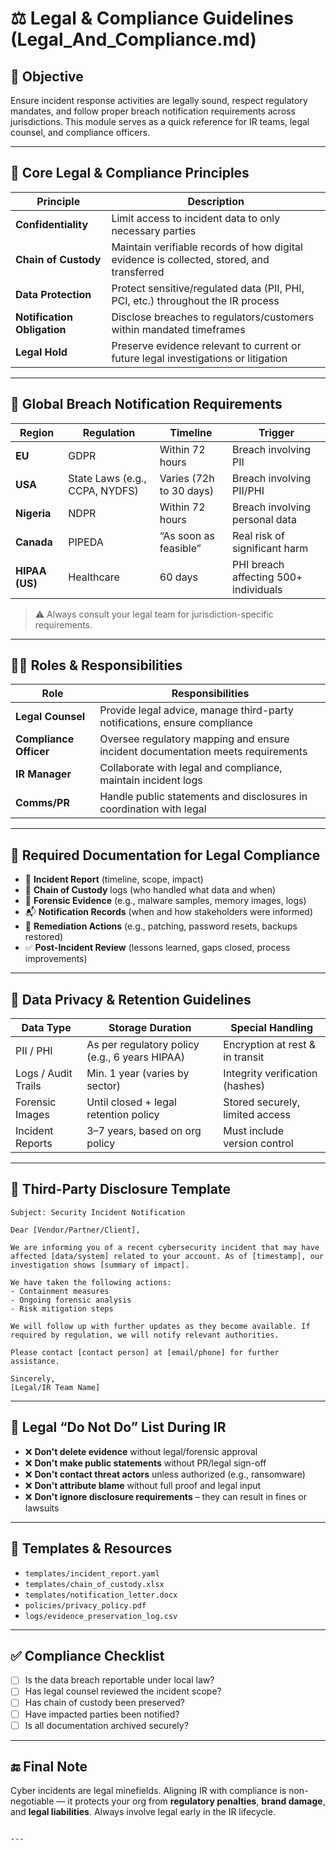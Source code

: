 # ⚖️ Legal & Compliance Guidelines (Legal_And_Compliance.md)

## 🧭 Objective
Ensure incident response activities are legally sound, respect regulatory mandates, and follow proper breach notification requirements across jurisdictions. This module serves as a quick reference for IR teams, legal counsel, and compliance officers.

---

## 🔐 Core Legal & Compliance Principles

| Principle               | Description |
|-------------------------|-------------|
| **Confidentiality**      | Limit access to incident data to only necessary parties |
| **Chain of Custody**     | Maintain verifiable records of how digital evidence is collected, stored, and transferred |
| **Data Protection**      | Protect sensitive/regulated data (PII, PHI, PCI, etc.) throughout the IR process |
| **Notification Obligation** | Disclose breaches to regulators/customers within mandated timeframes |
| **Legal Hold**           | Preserve evidence relevant to current or future legal investigations or litigation |

---

## 📜 Global Breach Notification Requirements

| Region       | Regulation        | Timeline          | Trigger                   |
|--------------|------------------|-------------------|---------------------------|
| **EU**       | GDPR             | Within 72 hours   | Breach involving PII      |
| **USA**      | State Laws (e.g., CCPA, NYDFS) | Varies (72h to 30 days) | Breach involving PII/PHI |
| **Nigeria**  | NDPR             | Within 72 hours   | Breach involving personal data |
| **Canada**   | PIPEDA           | “As soon as feasible” | Real risk of significant harm |
| **HIPAA (US)** | Healthcare      | 60 days           | PHI breach affecting 500+ individuals |

> ⚠️ Always consult your legal team for jurisdiction-specific requirements.

---

## 👩‍⚖️ Roles & Responsibilities

| Role           | Responsibilities |
|----------------|------------------|
| **Legal Counsel** | Provide legal advice, manage third-party notifications, ensure compliance |
| **Compliance Officer** | Oversee regulatory mapping and ensure incident documentation meets requirements |
| **IR Manager** | Collaborate with legal and compliance, maintain incident logs |
| **Comms/PR**   | Handle public statements and disclosures in coordination with legal |

---

## 🧾 Required Documentation for Legal Compliance

- 📄 **Incident Report** (timeline, scope, impact)
- 🔐 **Chain of Custody** logs (who handled what data and when)
- 🧪 **Forensic Evidence** (e.g., malware samples, memory images, logs)
- 📬 **Notification Records** (when and how stakeholders were informed)
- 📁 **Remediation Actions** (e.g., patching, password resets, backups restored)
- ✅ **Post-Incident Review** (lessons learned, gaps closed, process improvements)

---

## 🧱 Data Privacy & Retention Guidelines

| Data Type      | Storage Duration | Special Handling |
|----------------|------------------|------------------|
| PII / PHI       | As per regulatory policy (e.g., 6 years HIPAA) | Encryption at rest & in transit |
| Logs / Audit Trails | Min. 1 year (varies by sector) | Integrity verification (hashes) |
| Forensic Images | Until closed + legal retention policy | Stored securely, limited access |
| Incident Reports | 3–7 years, based on org policy | Must include version control |

---

## 🤝 Third-Party Disclosure Template

```text
Subject: Security Incident Notification

Dear [Vendor/Partner/Client],

We are informing you of a recent cybersecurity incident that may have affected [data/system] related to your account. As of [timestamp], our investigation shows [summary of impact].

We have taken the following actions:
- Containment measures
- Ongoing forensic analysis
- Risk mitigation steps

We will follow up with further updates as they become available. If required by regulation, we will notify relevant authorities.

Please contact [contact person] at [email/phone] for further assistance.

Sincerely,  
[Legal/IR Team Name]
````

---

## 🛑 Legal “Do Not Do” List During IR

* ❌ **Don't delete evidence** without legal/forensic approval
* ❌ **Don't make public statements** without PR/legal sign-off
* ❌ **Don't contact threat actors** unless authorized (e.g., ransomware)
* ❌ **Don't attribute blame** without full proof and legal input
* ❌ **Don't ignore disclosure requirements** – they can result in fines or lawsuits

---

## 📎 Templates & Resources

* `templates/incident_report.yaml`
* `templates/chain_of_custody.xlsx`
* `templates/notification_letter.docx`
* `policies/privacy_policy.pdf`
* `logs/evidence_preservation_log.csv`

---

## ✅ Compliance Checklist

* [ ] Is the data breach reportable under local law?
* [ ] Has legal counsel reviewed the incident scope?
* [ ] Has chain of custody been preserved?
* [ ] Have impacted parties been notified?
* [ ] Is all documentation archived securely?

---

## 🔚 Final Note

Cyber incidents are legal minefields. Aligning IR with compliance is non-negotiable — it protects your org from **regulatory penalties**, **brand damage**, and **legal liabilities**. Always involve legal early in the IR lifecycle.

```

---
